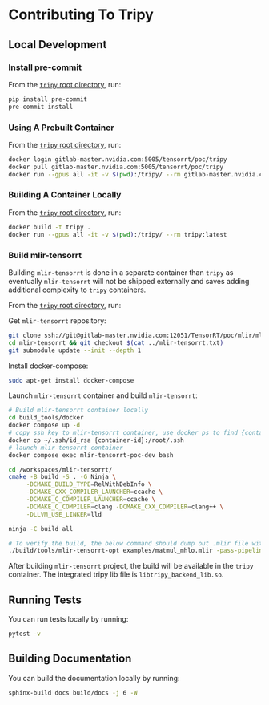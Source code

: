 # Contributing To Tripy

## Local Development

### Install pre-commit

From the [`tripy` root directory](.), run:
```bash
pip install pre-commit
pre-commit install
```

### Using A Prebuilt Container

From the [`tripy` root directory](.), run:
```bash
docker login gitlab-master.nvidia.com:5005/tensorrt/poc/tripy
docker pull gitlab-master.nvidia.com:5005/tensorrt/poc/tripy
docker run --gpus all -it -v $(pwd):/tripy/ --rm gitlab-master.nvidia.com:5005/tensorrt/poc/tripy:latest
```

### Building A Container Locally

From the [`tripy` root directory](.), run:
```bash
docker build -t tripy .
docker run --gpus all -it -v $(pwd):/tripy/ --rm tripy:latest
```

### Build mlir-tensorrt

Building `mlir-tensorrt` is done in a separate container than `tripy` as eventually `mlir-tensorrt` will not be shipped externally and saves adding additional complexity to `tripy` containers.

From the [`tripy` root directory](.), run:

Get `mlir-tensorrt` repository:
```bash
git clone ssh://git@gitlab-master.nvidia.com:12051/TensorRT/poc/mlir/mlir-tensorrt.git
cd mlir-tensorrt && git checkout $(cat ../mlir-tensorrt.txt)
git submodule update --init --depth 1
```

Install docker-compose:
```bash
sudo apt-get install docker-compose
```

Launch `mlir-tensorrt` container and build `mlir-tensorrt`:
```bash
# Build mlir-tensorrt container locally
cd build_tools/docker
docker compose up -d
# copy ssh key to mlir-tensorrt container, use docker ps to find {container-id}
docker cp ~/.ssh/id_rsa {container-id}:/root/.ssh
# launch mlir-tensorrt container
docker compose exec mlir-tensorrt-poc-dev bash

cd /workspaces/mlir-tensorrt/
cmake -B build -S . -G Ninja \
	 -DCMAKE_BUILD_TYPE=RelWithDebInfo \
	 -DCMAKE_CXX_COMPILER_LAUNCHER=ccache \
	 -DCMAKE_C_COMPILER_LAUNCHER=ccache \
	 -DCMAKE_C_COMPILER=clang -DCMAKE_CXX_COMPILER=clang++ \
	 -DLLVM_USE_LINKER=lld

ninja -C build all

# To verify the build, the below command should dump out .mlir file with tensorrt operations
./build/tools/mlir-tensorrt-opt examples/matmul_mhlo.mlir -pass-pipeline="builtin.module(func.func(convert-hlo-to-tensorrt{allow-i64-to-i32-conversion},tensorrt-expand-ops,translate-tensorrt-to-engine))" -mlir-elide-elementsattrs-if-larger=128
```

After building `mlir-tensorrt` project, the build will be available in the `tripy` container. The integrated tripy lib file is `libtripy_backend_lib.so`.

## Running Tests

You can run tests locally by running:
```bash
pytest -v
```

## Building Documentation

You can build the documentation locally by running:
```bash
sphinx-build docs build/docs -j 6 -W
```
